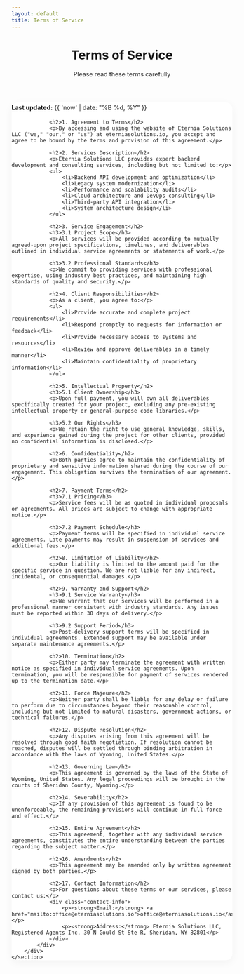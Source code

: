 ```yaml
---
layout: default
title: Terms of Service
---
```


<header>
    <div class="container">
        <div class="header-content">
            <h1>Terms of Service</h1>
            <p>Please read these terms carefully</p>
        </div>
    </div>
</header>

<main>
    <section class="terms-content">
        <div class="container">
            <div class="content-wrapper">
                <p><strong>Last updated:</strong> {{ 'now' | date: "%B %d, %Y" }}</p>
                
                <h2>1. Agreement to Terms</h2>
                <p>By accessing and using the website of Eternia Solutions LLC ("we," "our," or "us") at eterniasolutions.io, you accept and agree to be bound by the terms and provision of this agreement.</p>
                
                <h2>2. Services Description</h2>
                <p>Eternia Solutions LLC provides expert backend development and consulting services, including but not limited to:</p>
                <ul>
                    <li>Backend API development and optimization</li>
                    <li>Legacy system modernization</li>
                    <li>Performance and scalability audits</li>
                    <li>Cloud architecture and DevOps consulting</li>
                    <li>Third-party API integration</li>
                    <li>System architecture design</li>
                </ul>
                
                <h2>3. Service Engagement</h2>
                <h3>3.1 Project Scope</h3>
                <p>All services will be provided according to mutually agreed-upon project specifications, timelines, and deliverables outlined in individual service agreements or statements of work.</p>
                
                <h3>3.2 Professional Standards</h3>
                <p>We commit to providing services with professional expertise, using industry best practices, and maintaining high standards of quality and security.</p>
                
                <h2>4. Client Responsibilities</h2>
                <p>As a client, you agree to:</p>
                <ul>
                    <li>Provide accurate and complete project requirements</li>
                    <li>Respond promptly to requests for information or feedback</li>
                    <li>Provide necessary access to systems and resources</li>
                    <li>Review and approve deliverables in a timely manner</li>
                    <li>Maintain confidentiality of proprietary information</li>
                </ul>
                
                <h2>5. Intellectual Property</h2>
                <h3>5.1 Client Ownership</h3>
                <p>Upon full payment, you will own all deliverables specifically created for your project, excluding any pre-existing intellectual property or general-purpose code libraries.</p>
                
                <h3>5.2 Our Rights</h3>
                <p>We retain the right to use general knowledge, skills, and experience gained during the project for other clients, provided no confidential information is disclosed.</p>
                
                <h2>6. Confidentiality</h2>
                <p>Both parties agree to maintain the confidentiality of proprietary and sensitive information shared during the course of our engagement. This obligation survives the termination of our agreement.</p>
                
                <h2>7. Payment Terms</h2>
                <h3>7.1 Pricing</h3>
                <p>Service fees will be as quoted in individual proposals or agreements. All prices are subject to change with appropriate notice.</p>
                
                <h3>7.2 Payment Schedule</h3>
                <p>Payment terms will be specified in individual service agreements. Late payments may result in suspension of services and additional fees.</p>
                
                <h2>8. Limitation of Liability</h2>
                <p>Our liability is limited to the amount paid for the specific service in question. We are not liable for any indirect, incidental, or consequential damages.</p>
                
                <h2>9. Warranty and Support</h2>
                <h3>9.1 Service Warranty</h3>
                <p>We warrant that our services will be performed in a professional manner consistent with industry standards. Any issues must be reported within 30 days of delivery.</p>
                
                <h3>9.2 Support Period</h3>
                <p>Post-delivery support terms will be specified in individual agreements. Extended support may be available under separate maintenance agreements.</p>
                
                <h2>10. Termination</h2>
                <p>Either party may terminate the agreement with written notice as specified in individual service agreements. Upon termination, you will be responsible for payment of services rendered up to the termination date.</p>
                
                <h2>11. Force Majeure</h2>
                <p>Neither party shall be liable for any delay or failure to perform due to circumstances beyond their reasonable control, including but not limited to natural disasters, government actions, or technical failures.</p>
                
                <h2>12. Dispute Resolution</h2>
                <p>Any disputes arising from this agreement will be resolved through good faith negotiation. If resolution cannot be reached, disputes will be settled through binding arbitration in accordance with the laws of Wyoming, United States.</p>
                
                <h2>13. Governing Law</h2>
                <p>This agreement is governed by the laws of the State of Wyoming, United States. Any legal proceedings will be brought in the courts of Sheridan County, Wyoming.</p>
                
                <h2>14. Severability</h2>
                <p>If any provision of this agreement is found to be unenforceable, the remaining provisions will continue in full force and effect.</p>
                
                <h2>15. Entire Agreement</h2>
                <p>This agreement, together with any individual service agreements, constitutes the entire understanding between the parties regarding the subject matter.</p>
                
                <h2>16. Amendments</h2>
                <p>This agreement may be amended only by written agreement signed by both parties.</p>
                
                <h2>17. Contact Information</h2>
                <p>For questions about these terms or our services, please contact us:</p>
                <div class="contact-info">
                    <p><strong>Email:</strong> <a href="mailto:office@eterniasolutions.io">office@eterniasolutions.io</a></p>
                    <p><strong>Address:</strong> Eternia Solutions LLC, Registered Agents Inc, 30 N Gould St Ste R, Sheridan, WY 82801</p>
                </div>
            </div>
        </div>
    </section>
</main>

<style>
    .terms-content {
        padding: calc(var(--spacing) * 12) 0;
    }
    
    .content-wrapper {
        max-width: 800px;
        margin: 0 auto;
        background: white;
        padding: calc(var(--spacing) * 6);
        border-radius: 15px;
        box-shadow: 0 5px 20px rgba(0, 0, 0, 0.05);
    }
    
    .content-wrapper h2 {
        color: var(--primary-dark);
        margin: calc(var(--spacing) * 4) 0 calc(var(--spacing) * 2);
        font-size: 1.5em;
        font-weight: 700;
    }
    
    .content-wrapper h3 {
        color: var(--primary-dark);
        margin: calc(var(--spacing) * 3) 0 calc(var(--spacing) * 1);
        font-size: 1.2em;
        font-weight: 600;
    }
    
    .content-wrapper p {
        margin-bottom: calc(var(--spacing) * 2);
        line-height: 1.7;
        color: var(--text-light);
    }
    
    .content-wrapper ul {
        margin-bottom: calc(var(--spacing) * 2);
        padding-left: calc(var(--spacing) * 3);
    }
    
    .content-wrapper li {
        margin-bottom: calc(var(--spacing) * 0.5);
        color: var(--text-light);
    }
    
    .contact-info {
        background: var(--background-alt);
        padding: calc(var(--spacing) * 3);
        border-radius: 10px;
        margin-top: calc(var(--spacing) * 2);
    }
    
    .contact-info p {
        margin-bottom: calc(var(--spacing) * 1);
    }
    
    .contact-info a {
        color: var(--primary);
        text-decoration: none;
    }
    
    .contact-info a:hover {
        color: var(--primary-dark);
        text-decoration: underline;
    }
    
    @media (max-width: 768px) {
        .content-wrapper {
            padding: calc(var(--spacing) * 3);
        }
    }
</style> 